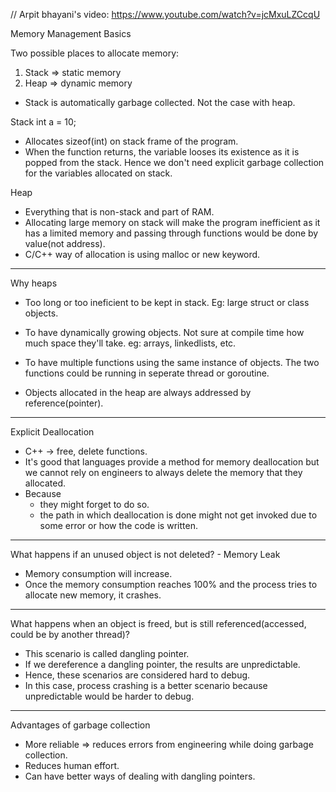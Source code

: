 // Arpit bhayani's video: https://www.youtube.com/watch?v=jcMxuLZCcqU

Memory Management Basics

Two possible places to allocate memory:
1) Stack => static memory
2) Heap => dynamic memory

* Stack is automatically garbage collected. Not the case with heap.

Stack
int a = 10;
* Allocates sizeof(int) on stack frame of the program.
* When the function returns, the variable looses its existence as it is popped from the stack. Hence we don't need explicit garbage collection for the variables allocated on stack.

Heap
* Everything that is non-stack and part of RAM.
* Allocating large memory on stack will make the program inefficient as it has a limited memory and passing through functions would be done by value(not address).
* C/C++ way of allocation is using malloc or new keyword.

*************************************************************************************

Why heaps
* Too long or too ineficient to be kept in stack. Eg: large struct or class objects.
* To have dynamically growing objects. Not sure at compile time how much space they'll take. eg: arrays, linkedlists, etc.
* To have multiple functions using the same instance of objects. The two functions could be running in seperate thread or goroutine.

* Objects allocated in the heap are always addressed by reference(pointer).

*************************************************************************************

Explicit Deallocation
* C++ -> free, delete functions.
* It's good that languages provide a method for memory deallocation but we cannot rely on engineers to always delete the memory that they allocated.
* Because
    * they might forget to do so.
    * the path in which deallocation is done might not get invoked due to some error or how the code is written.

*************************************************************************************

What happens if an unused object is not deleted? - Memory Leak
* Memory consumption will increase.
* Once the memory consumption reaches 100% and the process tries to allocate new memory, it crashes.

*************************************************************************************

What happens when an object is freed, but is still referenced(accessed, could be by another thread)?
* This scenario is called dangling pointer. 
* If we dereference a dangling pointer, the results are unpredictable.
* Hence, these scenarios are considered hard to debug.
* In this case, process crashing is a better scenario because unpredictable would be harder to debug.

*************************************************************************************

Advantages of garbage collection
* More reliable => reduces errors from engineering while doing garbage collection.
* Reduces human effort.
* Can have better ways of dealing with dangling pointers.
